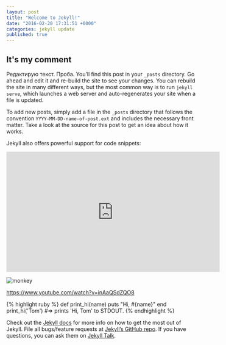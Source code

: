 ```yaml
---
layout: post
title: "Welcome to Jekyll!"
date: "2016-02-20 17:31:51 +0000"
categories: jekyll update
published: true
---
```





## It's my comment 

Редактирую текст. Проба. You’ll find this post in your `_posts` directory. Go ahead and edit it and re-build the site to see your changes. You can rebuild the site in many different ways, but the most common way is to run `jekyll serve`, which launches a web server and auto-regenerates your site when a file is updated.
 
To add new posts, simply add a file in the `_posts` directory that follows the convention `YYYY-MM-DD-name-of-post.ext` and includes the necessary front matter. Take a look at the source for this post to get an idea about how it works.

Jekyll also offers powerful support for code snippets:

<iframe width="560" height="315" src="https://www.youtube.com/embed/inAaQSdZQO8" frameborder="0" allowfullscreen></iframe>

![monkey]({{site.baseurl}}/_posts/11.jpg)

https://www.youtube.com/watch?v=inAaQSdZQO8

{% highlight ruby %}
def print_hi(name)
  puts "Hi, #{name}"
end
print_hi('Tom')
#=> prints 'Hi, Tom' to STDOUT.
{% endhighlight %}

Check out the [Jekyll docs][jekyll-docs] for more info on how to get the most out of Jekyll. File all bugs/feature requests at [Jekyll’s GitHub repo][jekyll-gh]. If you have questions, you can ask them on [Jekyll Talk][jekyll-talk].

[jekyll-docs]: http://jekyllrb.com/docs/home
[jekyll-gh]:   https://github.com/jekyll/jekyll
[jekyll-talk]: https://talk.jekyllrb.com/
